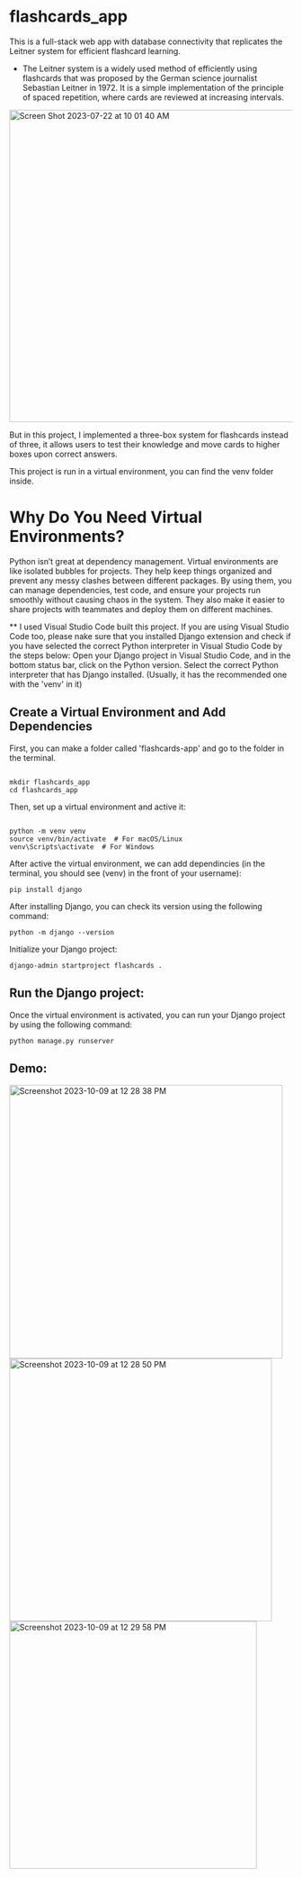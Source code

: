 # flashcards_app

This is a full-stack web app with database connectivity that replicates the Leitner system for efficient flashcard learning.

* The Leitner system is a widely used method of efficiently using flashcards that was proposed by the German science journalist Sebastian Leitner in 1972. It is a simple implementation of the principle of spaced repetition, where cards are reviewed at increasing intervals.
<img width="555" alt="Screen Shot 2023-07-22 at 10 01 40 AM" src="https://github.com/Mina314/flashcards_app/assets/64227723/1d59b382-a209-4f6c-a253-cfacca8fb3c1">

But in this project, I implemented a three-box system for flashcards instead of three, it allows users to test their knowledge and move cards to higher boxes upon correct answers.

This project is run in a virtual environment, you can find the venv folder inside. 
# Why Do You Need Virtual Environments?
Python isn’t great at dependency management. Virtual environments are like isolated bubbles for projects. They help keep things organized and prevent any messy clashes between different packages. By using them, you can manage dependencies, test code, and ensure your projects run smoothly without causing chaos in the system. They also make it easier to share projects with teammates and deploy them on different machines. 

** I used Visual Studio Code built this project. If you are using Visual Studio Code too, please nake sure that you installed Django extension and check if you have selected the correct Python interpreter in Visual Studio Code by the steps below:
Open your Django project in Visual Studio Code, and in the bottom status bar, click on the Python version. Select the correct Python interpreter that has Django installed. (Usually, it has the recommended one with the 'venv' in it)

## Create a Virtual Environment and Add Dependencies
First, you can make a folder called 'flashcards-app' and go to the folder in the terminal. 
```

mkdir flashcards_app
cd flashcards_app

```

Then, set up a virtual environment and active it:
```

python -m venv venv
source venv/bin/activate  # For macOS/Linux
venv\Scripts\activate  # For Windows

```

After active the virtual environment, we can add dependincies (in the terminal, you should see (venv) in the front of your username):
```
pip install django
```

After installing Django, you can check its version using the following command:
```
python -m django --version

```

Initialize your Django project:
```
django-admin startproject flashcards .

```

## Run the Django project: 
Once the virtual environment is activated, you can run your Django project by using the following command:
```
python manage.py runserver

```

## Demo:

<img width="486" alt="Screenshot 2023-10-09 at 12 28 38 PM" src="https://github.com/Mina314/flashcards_app/assets/64227723/92d530da-1a45-4158-a680-d7f82a3212ac">

<img width="467" alt="Screenshot 2023-10-09 at 12 28 50 PM" src="https://github.com/Mina314/flashcards_app/assets/64227723/5a20d24a-3655-4295-80ed-41fb50996bf2">

<img width="440" alt="Screenshot 2023-10-09 at 12 29 58 PM" src="https://github.com/Mina314/flashcards_app/assets/64227723/6159bcd5-8ddc-4fd3-830a-e07ba7f46575">
